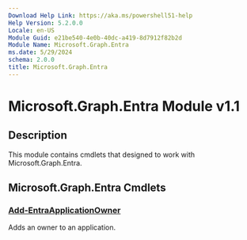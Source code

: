 ```yaml
---
Download Help Link: https://aka.ms/powershell51-help
Help Version: 5.2.0.0
Locale: en-US
Module Guid: e21be540-4e0b-40dc-a419-8d7912f82b2d
Module Name: Microsoft.Graph.Entra
ms.date: 5/29/2024
schema: 2.0.0
title: Microsoft.Graph.Entra
---
```

# Microsoft.Graph.Entra Module v1.1

## Description

This module contains cmdlets that designed to work with Microsoft.Graph.Entra. 

## Microsoft.Graph.Entra Cmdlets

### [Add-EntraApplicationOwner](Add-EntraApplicationOwner.md)

Adds an owner to an application.
